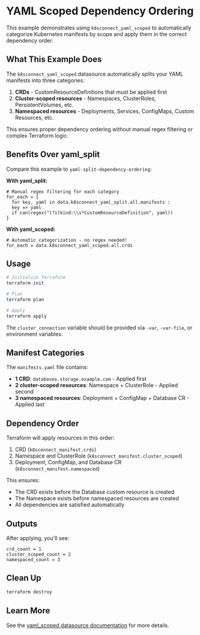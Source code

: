 # YAML Scoped Dependency Ordering

This example demonstrates using `k8sconnect_yaml_scoped` to automatically categorize Kubernetes manifests by scope and apply them in the correct dependency order.

## What This Example Does

The `k8sconnect_yaml_scoped` datasource automatically splits your YAML manifests into three categories:

1. **CRDs** - CustomResourceDefinitions that must be applied first
2. **Cluster-scoped resources** - Namespaces, ClusterRoles, PersistentVolumes, etc.
3. **Namespaced resources** - Deployments, Services, ConfigMaps, Custom Resources, etc.

This ensures proper dependency ordering without manual regex filtering or complex Terraform logic.

## Benefits Over yaml_split

Compare this example to `yaml-split-dependency-ordering`:

**With yaml_split:**
```hcl
# Manual regex filtering for each category
for_each = {
  for key, yaml in data.k8sconnect_yaml_split.all.manifests :
  key => yaml
  if can(regex("(?i)kind:\\s*CustomResourceDefinition", yaml))
}
```

**With yaml_scoped:**
```hcl
# Automatic categorization - no regex needed!
for_each = data.k8sconnect_yaml_scoped.all.crds
```

## Usage

```bash
# Initialize Terraform
terraform init

# Plan
terraform plan

# Apply
terraform apply
```

The `cluster_connection` variable should be provided via `-var`, `-var-file`, or environment variables.

## Manifest Categories

The `manifests.yaml` file contains:

- **1 CRD**: `databases.storage.example.com` - Applied first
- **2 cluster-scoped resources**: Namespace + ClusterRole - Applied second
- **3 namespaced resources**: Deployment + ConfigMap + Database CR - Applied last

## Dependency Order

Terraform will apply resources in this order:

1. CRD (`k8sconnect_manifest.crds`)
2. Namespace and ClusterRole (`k8sconnect_manifest.cluster_scoped`)
3. Deployment, ConfigMap, and Database CR (`k8sconnect_manifest.namespaced`)

This ensures:
- The CRD exists before the Database custom resource is created
- The Namespace exists before namespaced resources are created
- All dependencies are satisfied automatically

## Outputs

After applying, you'll see:

```
crd_count = 1
cluster_scoped_count = 2
namespaced_count = 3
```

## Clean Up

```bash
terraform destroy
```

## Learn More

See the [yaml_scoped datasource documentation](../../docs/data-sources/yaml_scoped.md) for more details.
